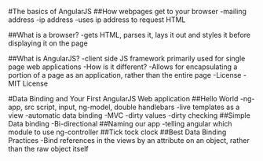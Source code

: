 #The basics of AngularJS
  ##How webpages get to your browser
    -mailing address
    -ip address
    -uses ip address to request HTML

  ##What is a browser?
    -gets HTML, parses it, lays it out and styles it before displaying it on the page

  ##What is AngularJS?
    -client side JS framework primarily used for single page web applications
    -How is it different?
      -Allows for encapsulating a portion of a page as an application, rather than the entire page
    -License
      -MIT License

#Data Binding and Your First AngularJS Web application
  ##Hello World
    -ng-app, src script, input, ng-model, double handlebars
    -live templates as a view
    -automatic data binding
    -MVC
    -dirty values
    -dirty checking
  ##Simple Data binding
    -Bi-directional
  ##Naming our app
    -telling angular which module to use
    ng-controller
  ##Tick tock clock
  ##Best Data Binding Practices
    -Bind references in the views by an attribute on an object, rather than the raw object itself
